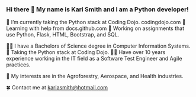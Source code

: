 ### Hi there 👋 My name is Kari Smith and I am a Python developer!

🌱 I’m currently taking the Python stack at Coding Dojo. codingdojo.com
🌱 Learning with help from docs.github.com
🔭 Working on assignments that use Python, Flask, HTML, Bootstrap, and SQL.

👩‍🎓 I have a Bachelors of Science degree in Computer Information Systems. 
🥷 Taking the Python stack at Coding Dojo.
👩‍💻 Have over 10 years experience working in the IT field as a Software Test Engineer and Agile practices.

🦄 My interests are in the Agroforestry, Aerospace, and Health industries.

🍀 Contact me at kariasmith@hotmail.com

<!--
**kariasmith/kariasmith** is a ✨ _special_ ✨ repository because its `README.md` (this file) appears on your GitHub profile.

Here are some ideas to get you started:

- 🔭 I’m currently working on ...
- 🌱 I’m currently learning ...
- 👯 I’m looking to collaborate on ...
- 🤔 I’m looking for help with ...
- 💬 Ask me about ...
- 📫 How to reach me: ...
- 😄 Pronouns: ...
- ⚡ Fun fact: ...
https://www.webfx.com/tools/emoji-cheat-sheet/
-->
